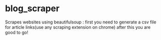 # blog_scraper
Scrapes websites using beautifulsoup :
first you need to generate a csv file for article links(use any scraping extension on chrome)
after this you are good to go!
